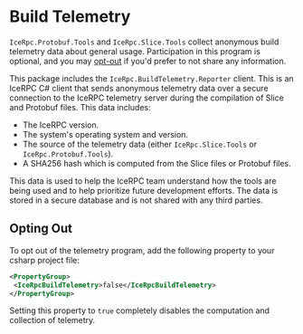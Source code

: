 # Build Telemetry

`IceRpc.Protobuf.Tools` and `IceRpc.Slice.Tools` collect anonymous
build telemetry data about general usage. Participation in this program is
optional, and you may [opt-out](#opting-out) if you'd prefer to not share any
information.

This package includes the `IceRpc.BuildTelemetry.Reporter` client. This is an
IceRPC C# client that sends anonymous telemetry data over a secure connection
to the IceRPC telemetry server during the compilation of Slice and Protobuf
files. This data includes:

- The IceRPC version.
- The system's operating system and version.
- The source of the telemetry data (either `IceRpc.Slice.Tools` or
 `IceRpc.Protobuf.Tools`).
- A SHA256 hash which is computed from the Slice files or Protobuf files.

This data is used to help the IceRPC team understand how the tools are being
used and to help prioritize future development efforts. The data is stored in a
secure database and is not shared with any third parties.

## Opting Out

To opt out of the telemetry program, add the following property to your
csharp project file:

```xml
<PropertyGroup>
 <IceRpcBuildTelemetry>false</IceRpcBuildTelemetry>
</PropertyGroup>
```

Setting this property to `true` completely disables the computation and
collection of telemetry.
